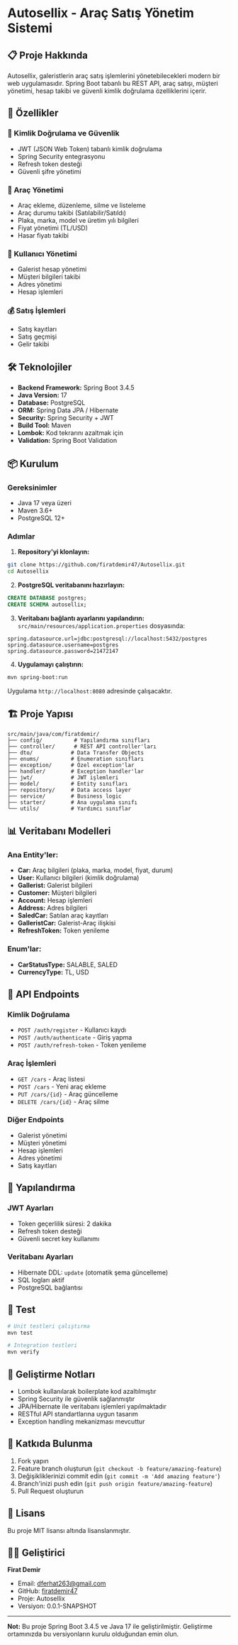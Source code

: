 # Autosellix - Araç Satış Yönetim Sistemi

## 📋 Proje Hakkında

Autosellix, galeristlerin araç satış işlemlerini yönetebilecekleri modern bir web uygulamasıdır. Spring Boot tabanlı bu REST API, araç satışı, müşteri yönetimi, hesap takibi ve güvenli kimlik doğrulama özelliklerini içerir.

## 🚀 Özellikler

### 🔐 Kimlik Doğrulama ve Güvenlik
- JWT (JSON Web Token) tabanlı kimlik doğrulama
- Spring Security entegrasyonu
- Refresh token desteği
- Güvenli şifre yönetimi

### 🚗 Araç Yönetimi
- Araç ekleme, düzenleme, silme ve listeleme
- Araç durumu takibi (Satılabilir/Satıldı)
- Plaka, marka, model ve üretim yılı bilgileri
- Fiyat yönetimi (TL/USD)
- Hasar fiyatı takibi

### 👥 Kullanıcı Yönetimi
- Galerist hesap yönetimi
- Müşteri bilgileri takibi
- Adres yönetimi
- Hesap işlemleri

### 💰 Satış İşlemleri
- Satış kayıtları
- Satış geçmişi
- Gelir takibi

## 🛠️ Teknolojiler

- **Backend Framework:** Spring Boot 3.4.5
- **Java Version:** 17
- **Database:** PostgreSQL
- **ORM:** Spring Data JPA / Hibernate
- **Security:** Spring Security + JWT
- **Build Tool:** Maven
- **Lombok:** Kod tekrarını azaltmak için
- **Validation:** Spring Boot Validation

## 📦 Kurulum

### Gereksinimler
- Java 17 veya üzeri
- Maven 3.6+
- PostgreSQL 12+

### Adımlar

1. **Repository'yi klonlayın:**
```bash
git clone https://github.com/firatdemir47/Autosellix.git
cd Autosellix
```

2. **PostgreSQL veritabanını hazırlayın:**
```sql
CREATE DATABASE postgres;
CREATE SCHEMA autosellix;
```

3. **Veritabanı bağlantı ayarlarını yapılandırın:**
`src/main/resources/application.properties` dosyasında:
```properties
spring.datasource.url=jdbc:postgresql://localhost:5432/postgres
spring.datasource.username=postgres
spring.datasource.password=21472147
```

4. **Uygulamayı çalıştırın:**
```bash
mvn spring-boot:run
```

Uygulama `http://localhost:8080` adresinde çalışacaktır.

## 🏗️ Proje Yapısı

```
src/main/java/com/firatdemir/
├── config/          # Yapılandırma sınıfları
├── controller/      # REST API controller'ları
├── dto/            # Data Transfer Objects
├── enums/          # Enumeration sınıfları
├── exception/      # Özel exception'lar
├── handler/        # Exception handler'lar
├── jwt/            # JWT işlemleri
├── model/          # Entity sınıfları
├── repository/     # Data access layer
├── service/        # Business logic
├── starter/        # Ana uygulama sınıfı
└── utils/          # Yardımcı sınıflar
```

## 📊 Veritabanı Modelleri

### Ana Entity'ler:
- **Car:** Araç bilgileri (plaka, marka, model, fiyat, durum)
- **User:** Kullanıcı bilgileri (kimlik doğrulama)
- **Gallerist:** Galerist bilgileri
- **Customer:** Müşteri bilgileri
- **Account:** Hesap işlemleri
- **Address:** Adres bilgileri
- **SaledCar:** Satılan araç kayıtları
- **GalleristCar:** Galerist-Araç ilişkisi
- **RefreshToken:** Token yenileme

### Enum'lar:
- **CarStatusType:** SALABLE, SALED
- **CurrencyType:** TL, USD

## 🔌 API Endpoints

### Kimlik Doğrulama
- `POST /auth/register` - Kullanıcı kaydı
- `POST /auth/authenticate` - Giriş yapma
- `POST /auth/refresh-token` - Token yenileme

### Araç İşlemleri
- `GET /cars` - Araç listesi
- `POST /cars` - Yeni araç ekleme
- `PUT /cars/{id}` - Araç güncelleme
- `DELETE /cars/{id}` - Araç silme

### Diğer Endpoints
- Galerist yönetimi
- Müşteri yönetimi
- Hesap işlemleri
- Adres yönetimi
- Satış kayıtları

## 🔧 Yapılandırma

### JWT Ayarları
- Token geçerlilik süresi: 2 dakika
- Refresh token desteği
- Güvenli secret key kullanımı

### Veritabanı Ayarları
- Hibernate DDL: `update` (otomatik şema güncelleme)
- SQL logları aktif
- PostgreSQL bağlantısı

## 🧪 Test

```bash
# Unit testleri çalıştırma
mvn test

# Integration testleri
mvn verify
```

## 📝 Geliştirme Notları

- Lombok kullanılarak boilerplate kod azaltılmıştır
- Spring Security ile güvenlik sağlanmıştır
- JPA/Hibernate ile veritabanı işlemleri yapılmaktadır
- RESTful API standartlarına uygun tasarım
- Exception handling mekanizması mevcuttur

## 🤝 Katkıda Bulunma

1. Fork yapın
2. Feature branch oluşturun (`git checkout -b feature/amazing-feature`)
3. Değişikliklerinizi commit edin (`git commit -m 'Add amazing feature'`)
4. Branch'inizi push edin (`git push origin feature/amazing-feature`)
5. Pull Request oluşturun

## 📄 Lisans

Bu proje MIT lisansı altında lisanslanmıştır.

## 👨‍💻 Geliştirici

**Firat Demir**
- Email: dferhat263@gmail.com
- GitHub: [firatdemir47](https://github.com/firatdemir47)
- Proje: Autosellix
- Versiyon: 0.0.1-SNAPSHOT

---

**Not:** Bu proje Spring Boot 3.4.5 ve Java 17 ile geliştirilmiştir. Geliştirme ortamınızda bu versiyonların kurulu olduğundan emin olun.

